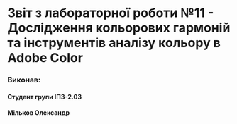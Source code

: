 # Звіт з лабораторної роботи №11 - Дослідження кольорових гармоній та інструментів аналізу кольору в Adobe Color

### Виконав:
#### Студент групи ІПЗ-2.03
#### Мільков Олександр

